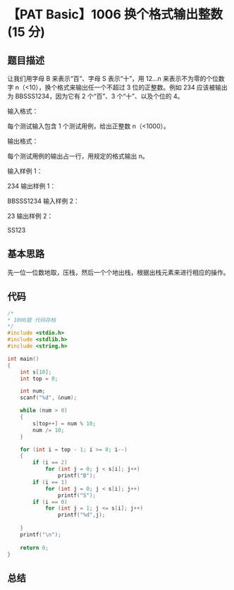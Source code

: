 # 【PAT Basic】1006 换个格式输出整数 (15 分)

## 题目描述

让我们用字母 B 来表示“百”、字母 S 表示“十”，用 12...n 来表示不为零的个位数字 n（<10），换个格式来输出任一个不超过 3 位的正整数。例如 234 应该被输出为 BBSSS1234，因为它有 2 个“百”、3 个“十”、以及个位的 4。

输入格式：

每个测试输入包含 1 个测试用例，给出正整数 n（<1000）。

输出格式：

每个测试用例的输出占一行，用规定的格式输出 n。

输入样例 1：

234
输出样例 1：

BBSSS1234
输入样例 2：

23
输出样例 2：

SS123

## 基本思路

先一位一位数地取，压栈，然后一个个地出栈，根据出栈元素来进行相应的操作。

## 代码

```c++
/*
* 1006题 代码存档
*/
#include <stdio.h>
#include <stdlib.h>
#include <string.h>

int main() 
{
    int s[10];
    int top = 0;

    int num;
    scanf("%d", &num);

    while (num > 0)
    {
        s[top++] = num % 10;
        num /= 10;
    }

    for (int i = top - 1; i >= 0; i--)
    {
        if (i == 2)
            for (int j = 0; j < s[i]; j++)
                printf("B");
        if (i == 1)
            for (int j = 0; j < s[i]; j++)
                printf("S");
        if (i == 0)
            for (int j = 1; j <= s[i]; j++)
                printf("%d",j);
            
    }
    printf("\n");
    
    return 0;
}
```

## 总结
